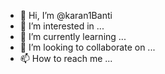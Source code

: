 - 👋 Hi, I’m @karan1Banti
- 👀 I’m interested in ...
- 🌱 I’m currently learning ...
- 💞️ I’m looking to collaborate on ...
- 📫 How to reach me ...

<!---
karan1Banti/karan1Banti is a ✨ special ✨ repository because its `README.md` (this file) appears on your GitHub profile.
You can click the Preview link to take a look at your changes.
--->
